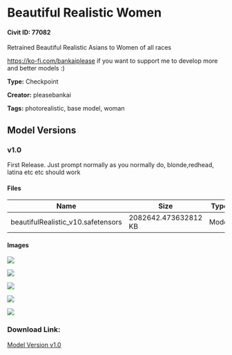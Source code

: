 # Beautiful Realistic Women

#### Civit ID: 77082

<p>Retrained Beautiful Realistic Asians to Women of all races</p><p><a target="_blank" rel="ugc" href="https://ko-fi.com/bankaiplease">https://ko-fi.com/bankaiplease</a> if you want to support me to develop more and better models :)</p>

**Type:** Checkpoint

**Creator:** pleasebankai

**Tags:** photorealistic, base model, woman

## Model Versions

### v1.0

<p>First Release. Just prompt normally as you normally do, blonde,redhead, latina etc etc should work</p>

#### Files

| Name | Size | Type | Format | Download Url | AutoV1 | AutoV2 | SHA256 | CRC32 | BLAKE3 |
| --- | --- | --- | --- | --- | --- | --- | --- | --- | --- |
| beautifulRealistic_v10.safetensors | 2082642.473632812 KB | Model | SafeTensor | https://civitai.com/api/download/models/81871 | 6CE32B0B | 10903CAEFE | 10903CAEFE8D7AD52748C422661396E4597D2EA589161BED2FB4C87F68197D5C | 42AA196F | 395DB85860D4ADB2CE8011899DE0361E0AACFBB98EC48A16F0C4FF43FF444704 |

#### Images

<p><img src="https://image.civitai.com/xG1nkqKTMzGDvpLrqFT7WA/97e98197-354c-4333-ae32-f3f6181c3a81/width=450/919854.jpeg" /></p>

<p><img src="https://image.civitai.com/xG1nkqKTMzGDvpLrqFT7WA/8f64faa3-26eb-48c3-b35e-307998906e8e/width=450/919874.jpeg" /></p>

<p><img src="https://image.civitai.com/xG1nkqKTMzGDvpLrqFT7WA/4a1e8488-984b-4722-8da6-aba9ee0e186c/width=450/919887.jpeg" /></p>

<p><img src="https://image.civitai.com/xG1nkqKTMzGDvpLrqFT7WA/08482227-9dc4-4316-8cc0-94e442face74/width=450/919901.jpeg" /></p>

<p><img src="https://image.civitai.com/xG1nkqKTMzGDvpLrqFT7WA/d753eee9-2e87-425b-9a12-1c614dd51519/width=450/919965.jpeg" /></p>

### Download Link:

[Model Version v1.0](https://civitai.com/api/download/models/81871)

